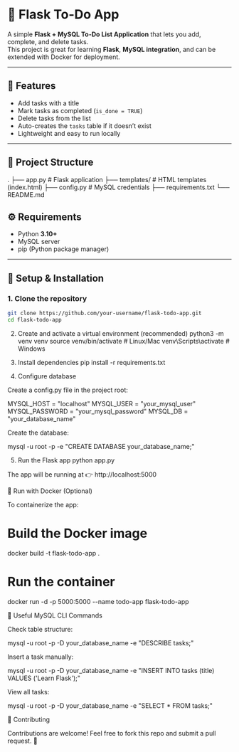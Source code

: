 # 📝 Flask To-Do App

A simple **Flask + MySQL To-Do List Application** that lets you add, complete, and delete tasks.  
This project is great for learning **Flask**, **MySQL integration**, and can be extended with Docker for deployment.

---

## 🚀 Features
- Add tasks with a title  
- Mark tasks as completed (`is_done = TRUE`)  
- Delete tasks from the list  
- Auto-creates the `tasks` table if it doesn’t exist  
- Lightweight and easy to run locally  

---

## 📂 Project Structure
.
├── app.py # Flask application
├── templates/ # HTML templates (index.html)
├── config.py # MySQL credentials
├── requirements.txt
└── README.md

## ⚙️ Requirements
- Python **3.10+**
- MySQL server
- pip (Python package manager)

---

## 🔧 Setup & Installation

### 1. Clone the repository

```bash
git clone https://github.com/your-username/flask-todo-app.git
cd flask-todo-app
```

2. Create and activate a virtual environment (recommended)
python3 -m venv venv
source venv/bin/activate    # Linux/Mac
venv\Scripts\activate       # Windows

3. Install dependencies
pip install -r requirements.txt

4. Configure database

Create a config.py file in the project root:

MYSQL_HOST = "localhost"
MYSQL_USER = "your_mysql_user"
MYSQL_PASSWORD = "your_mysql_password"
MYSQL_DB = "your_database_name"


Create the database:

mysql -u root -p -e "CREATE DATABASE your_database_name;"

5. Run the Flask app
python app.py


The app will be running at 👉 http://localhost:5000

🐳 Run with Docker (Optional)

To containerize the app:

# Build the Docker image
docker build -t flask-todo-app .

# Run the container
docker run -d -p 5000:5000 --name todo-app flask-todo-app

📜 Useful MySQL CLI Commands

Check table structure:

mysql -u root -p -D your_database_name -e "DESCRIBE tasks;"


Insert a task manually:

mysql -u root -p -D your_database_name -e "INSERT INTO tasks (title) VALUES ('Learn Flask');"


View all tasks:

mysql -u root -p -D your_database_name -e "SELECT * FROM tasks;"

🤝 Contributing

Contributions are welcome!
Feel free to fork this repo and submit a pull request. 🚀
